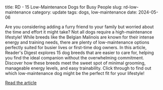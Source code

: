title: RD - 15 Low-Maintenance Dogs for Busy People
slug: rd-low-maintenance
category: update
tags: dogs, low-maintenance
date: 2024-05-06

Are you considering adding a furry friend to your family but worried about the time and effort it might take? Not all dogs require a high-maintenance lifestyle! While breeds like the Belgian Malinois are known for their intense energy and training needs, there are plenty of low-maintenance options perfectly suited for busier lives or first-time dog owners. In this article, Reader's Digest explores 15 dog breeds that are easier to care for, helping you find the ideal companion without the overwhelming commitment. Discover how these breeds meet the sweet spot of minimal grooming, manageable energy levels, and easy trainability. Click through to find out which low-maintenance dog might be the perfect fit for your lifestyle!

[Read the article](https://www.rd.com/list/low-maintenance-dogs/)

